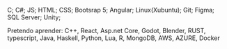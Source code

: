 C; C#; JS; HTML; CSS; Bootsrap 5; Angular; Linux(Xubuntu); Git; Figma; SQL Server; Unity;

Pretendo aprender: C++, React, Asp.net Core, Godot, Blender, RUST, typescript, Java, Haskell, Python, Lua, R, MongoDB, AWS, AZURE, Docker
<!---
pedrogamedev/pedrogamedev is a ✨ special ✨ repository because its `README.md` (this file) appears on your GitHub profile.
You can click the Preview link to take a look at your changes.
--->
